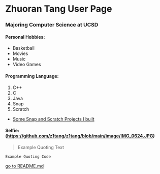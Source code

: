 # Zhuoran Tang User Page 

### Majoring Computer Science at UCSD


#### Personal Hobbies:

- Basketball
- Movies
- Music
- Video Games


#### Programming Language:

1. C++
2. C
3. Java
4. Snap
5. Scratch
- [Some Snap and Scratch Projects I built](https://sites.google.com/view/ucsd-edu-zhuoran-tang/home)


#### Selfie: (https://github.com/z1tang/z1tang/blob/main/image/IMG_0624.JPG)

> Example Quoting Text

`Example Quoting Code`

[go to README.md](README.md)
